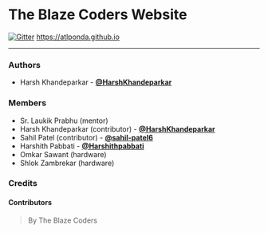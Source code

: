 # The Blaze Coders Website
[![Gitter](https://badges.gitter.im/atl-ponda/website.svg)](https://gitter.im/atl-ponda/website?utm_source=badge&utm_medium=badge&utm_campaign=pr-badge)
https://atlponda.github.io

****

### Authors

- Harsh Khandeparkar - [**@HarshKhandeparkar**](https://github.com/HarshKhandeparkar)

### Members
- Sr. Laukik Prabhu (mentor)
- Harsh Khandeparkar (contributor) - [**@HarshKhandeparkar**](https://github.com/HarshKhandeparkar)
- Sahil Patel (contributor) - [**@sahil-patel6**](https://github.com/sahil-patel6)
- Harshith Pabbati - [**@Harshithpabbati**](https://github.com/Harshithpabbati)
- Omkar Sawant (hardware)
- Shlok Zambrekar (hardware)

### Credits

#### Contributors

> By The Blaze Coders

